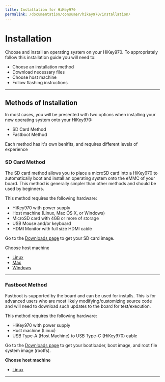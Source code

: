 ```yaml
---
title: Installation for HiKey970
permalink: /documentation/consumer/hikey970/installation/
---
```


# Installation

Choose and install an operating system on your HiKey970. To appropriately follow this installation guide you will need to:

- Choose an installation method
- Download necessary files
- Choose host machine
- Follow flashing instructions

***

## Methods of Installation

In most cases, you will be presented with two options when installing your new operating system onto your HiKey970:

- SD Card Method
- Fastboot Method

Each method has it's own benifits, and requires different levels of experience

### SD Card Method

The SD card method allows you to place a microSD card into a HiKey970 to automatically boot and install an operating system onto the eMMC of your board. This method is generally simpler than other methods and should be used by beginners.

This method requires the following hardware:

- HiKey970 with power supply
- Host machine (Linux, Mac OS X, or Windows)
- MicroSD card with 4GB or more of storage
- USB Mouse and/or keyboard
- HDMI Monitor with full size HDMI cable

Go to the [Downloads page](../downloads/) to get your SD card image.

Choose host machine

- [Linux](linux-sd.md)
- [Mac](mac-sd.md)
- [Windows](windows-sd.md)

***

### Fastboot Method

Fastboot is supported by the board and can be used for installs. This is for advanced users who are most likely modifying/customizing source code and will need to download such updates to the board for test/execution.

This method requires the following hardware:

- HiKey970 with power supply
- Host machine (Linux)
- USB Type-A (Host Machine) to USB Type-C (HiKey970) cable

Go to the [Downloads page](../downloads/) to get your bootloader, boot image, and root file system image (rootfs).

**Choose host machine**

- [Linux](linux-fastboot.md)

***
